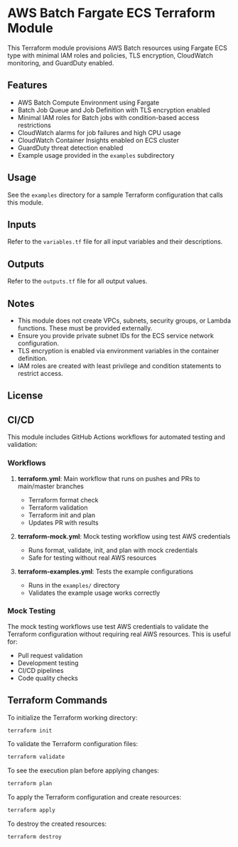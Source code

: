 # AWS Batch Fargate ECS Terraform Module

This Terraform module provisions AWS Batch resources using Fargate ECS type with minimal IAM roles and policies, TLS encryption, CloudWatch monitoring, and GuardDuty enabled.

## Features

- AWS Batch Compute Environment using Fargate
- Batch Job Queue and Job Definition with TLS encryption enabled
- Minimal IAM roles for Batch jobs with condition-based access restrictions
- CloudWatch alarms for job failures and high CPU usage
- CloudWatch Container Insights enabled on ECS cluster
- GuardDuty threat detection enabled
- Example usage provided in the `examples` subdirectory

## Usage

See the `examples` directory for a sample Terraform configuration that calls this module.

## Inputs

Refer to the `variables.tf` file for all input variables and their descriptions.

## Outputs

Refer to the `outputs.tf` file for all output values.

## Notes

- This module does not create VPCs, subnets, security groups, or Lambda functions. These must be provided externally.
- Ensure you provide private subnet IDs for the ECS service network configuration.
- TLS encryption is enabled via environment variables in the container definition.
- IAM roles are created with least privilege and condition statements to restrict access.

## License

## CI/CD

This module includes GitHub Actions workflows for automated testing and validation:

### Workflows

1. **terraform.yml**: Main workflow that runs on pushes and PRs to main/master branches
   - Terraform format check
   - Terraform validation
   - Terraform init and plan
   - Updates PR with results

2. **terraform-mock.yml**: Mock testing workflow using test AWS credentials
   - Runs format, validate, init, and plan with mock credentials
   - Safe for testing without real AWS resources

3. **terraform-examples.yml**: Tests the example configurations
   - Runs in the `examples/` directory
   - Validates the example usage works correctly

### Mock Testing

The mock testing workflows use test AWS credentials to validate the Terraform configuration without requiring real AWS resources. This is useful for:

- Pull request validation
- Development testing
- CI/CD pipelines
- Code quality checks


## Terraform Commands

To initialize the Terraform working directory:

```bash
terraform init
```

To validate the Terraform configuration files:

```bash
terraform validate
```

To see the execution plan before applying changes:

```bash
terraform plan
```

To apply the Terraform configuration and create resources:

```bash
terraform apply
```

To destroy the created resources:

```bash
terraform destroy
```
